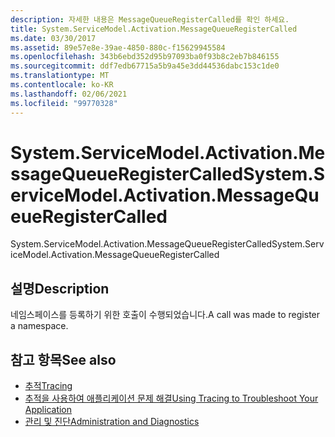 ```yaml
---
description: 자세한 내용은 MessageQueueRegisterCalled를 확인 하세요.
title: System.ServiceModel.Activation.MessageQueueRegisterCalled
ms.date: 03/30/2017
ms.assetid: 89e57e8e-39ae-4850-880c-f15629945584
ms.openlocfilehash: 343b6ebd352d95b97093ba0f93b8c2eb7b846155
ms.sourcegitcommit: ddf7edb67715a5b9a45e3dd44536dabc153c1de0
ms.translationtype: MT
ms.contentlocale: ko-KR
ms.lasthandoff: 02/06/2021
ms.locfileid: "99770328"
---
```

# <a name="systemservicemodelactivationmessagequeueregistercalled"></a><span data-ttu-id="7725a-103">System.ServiceModel.Activation.MessageQueueRegisterCalled</span><span class="sxs-lookup"><span data-stu-id="7725a-103">System.ServiceModel.Activation.MessageQueueRegisterCalled</span></span>

<span data-ttu-id="7725a-104">System.ServiceModel.Activation.MessageQueueRegisterCalled</span><span class="sxs-lookup"><span data-stu-id="7725a-104">System.ServiceModel.Activation.MessageQueueRegisterCalled</span></span>  
  
## <a name="description"></a><span data-ttu-id="7725a-105">설명</span><span class="sxs-lookup"><span data-stu-id="7725a-105">Description</span></span>  

 <span data-ttu-id="7725a-106">네임스페이스를 등록하기 위한 호출이 수행되었습니다.</span><span class="sxs-lookup"><span data-stu-id="7725a-106">A call was made to register a namespace.</span></span>  
  
## <a name="see-also"></a><span data-ttu-id="7725a-107">참고 항목</span><span class="sxs-lookup"><span data-stu-id="7725a-107">See also</span></span>

- [<span data-ttu-id="7725a-108">추적</span><span class="sxs-lookup"><span data-stu-id="7725a-108">Tracing</span></span>](index.md)
- [<span data-ttu-id="7725a-109">추적을 사용하여 애플리케이션 문제 해결</span><span class="sxs-lookup"><span data-stu-id="7725a-109">Using Tracing to Troubleshoot Your Application</span></span>](using-tracing-to-troubleshoot-your-application.md)
- [<span data-ttu-id="7725a-110">관리 및 진단</span><span class="sxs-lookup"><span data-stu-id="7725a-110">Administration and Diagnostics</span></span>](../index.md)
